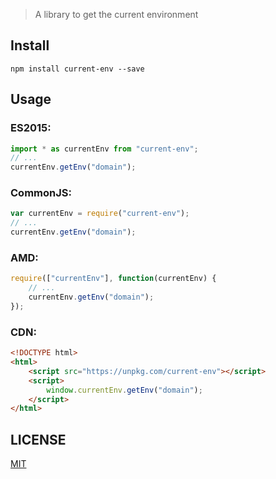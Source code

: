 > A library to get the current environment

## Install

```shell
npm install current-env --save
```

## Usage

### ES2015:

```javascript
import * as currentEnv from "current-env";
// ...
currentEnv.getEnv("domain");
```

### CommonJS:

```javascript
var currentEnv = require("current-env");
// ...
currentEnv.getEnv("domain");
```

### AMD:

```javascript
require(["currentEnv"], function(currentEnv) {
    // ...
    currentEnv.getEnv("domain");
});
```

### CDN:

```html
<!DOCTYPE html>
<html>
    <script src="https://unpkg.com/current-env"></script>
    <script>
        window.currentEnv.getEnv("domain");
    </script>
</html>
```

## LICENSE

[MIT](LICENSE)

